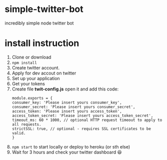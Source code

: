 # simple-twitter-bot
incredibly simple node twitter bot

# install instruction
1. Clone or download
2. `npm install`
3. Create twitter account.
4. Apply for dev accout on twitter
5. Set up your application
6. Get your tokens
7. Create file **twit-config.js** open it and add this code:
    ```
    module.exports = {
    consumer_key: 'Please insert yours consumer_key',
    consumer_secret: 'Please insert yours consumer_secret',
    access_token: 'Please insert yours access_token',
    access_token_secret: 'Please insert yours access_token_secret',
    timeout_ms: 60 * 1000, // optional HTTP request timeout to apply to all requests.
    strictSSL: true, // optional - requires SSL certificates to be valid.
    }
    ```
8. `npm start` to start locally or deploy to heroku (or sth else)
9. Wait for 3 hours and check your twitter dashboard 😆
